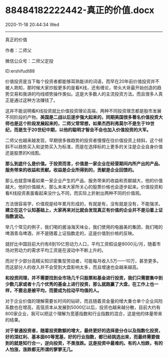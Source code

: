# 88484182222442-真正的价值.docx

2020-11-18 20:44:34 Wed

----

真正的价值

作者：二师父

微信公众号：二师父定投

ID:ershifudt88

价值投资是当下每个投资者都能够耳熟能详的词语，而早在20年前价值投资并不被人熟知，那时候大家炒股更多的是看K线，还有缠论，带头大哥最开始创造的趋势交易和我讲的均线顺势操作类似。这是大多数人的主流投资方法。而且很多人真正是通过这种方法赚钱了。

这并不能说明看K线投资就比价值投资理论高端，两种不同投资理念都是股市发展不同阶段的产物。__美国是二战以后逐步强大起来的，同期美国很多著名价值投资大师也是这个阶段发展起来的，二师父常常想，如果杰西利弗莫尔不是生于19世纪，而是生于20世纪中期，以他的聪明才智会不会也加入价值投资的大军。__

二师父也越来越发现，早期很多做趋势的投资者慢慢在往价值投资上倾斜，这个倾斜不以趋势买入和逆势买入为标准，而是在选择标的上更多的关注是企业自身价值还是股票的K线图。

__那么到底什么是价值。于投资而言，价值是一家企业在经营期间内所产出的产品、服务带来的收益和贡献。收益是企业所得到的，贡献是企业回馈的。__

那么也就意味着如果一家企业产生的产品、服务带来的收益和贡献越大，他的价值越大，他的价值越大，那么未来大家所关心的股票价格也会逐步起来。价值投资和看K线投资表面看起来没什么不同，而实际上折射出两种不同的价值观。

方法很容易学，价值观是经年累月形成的，有就是有，没有就是没有，不能强求。__建立在这个认知基础上，大家再来对比就会发现真正有价值的企业并不是沿着上证指数波动。__

举几个常见的例子，我们喝的酱油海天味业，我们使用的电器美的集团，我们喝的啤酒青岛啤酒，并不是随着上证指数走的，这是价值到价格的反映。

就好比中国目前大约有8到10亿劳动力人口，平均工资假设是8000元/月，随着市场对劳动力的需求平均工资是在波动中不断上升的。

而对于少部分高精尖知识密集型劳动者，可能每月收入5万——10万，甚至更多。而这部分人的收入并不会受到大盘影响太多，而且增速也会越来越高。

__和投资同理，并不需要找到全市场几千只股票和基金进行投资，我们只需要集中到少数几家或者十几个优秀的基金上进行投资，那么就跑赢了大盘，在工作上也一样，不要总是被平均，而要成为拉动平均值的人。__

对于企业价值的理解需要长时间的钻研，而且随着资金量的增大重仓单个企业风险系数也在增高，高瓴资本从发展到5000亿以后，投资也越来越分散，目前大约有800家企业，我可以把这个理解为宽基指数和行业指数的混合，这是他的体量带来的结果。

__对于普通投资者，随着投资数额的增大，最终更好的选择是分仓以及指数化投资，好的深红利、基本面60等宽基，好的行业指数，都已经挑选出来，而最终需要做到的就是知行合一，逆向投资，不畏涨跌。这是投资中最难的。有的人怕跌，有的人怕涨，涨跌都无所谓的寥寥无几。__

